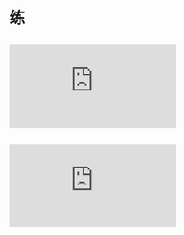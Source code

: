 # 练
## ![LeetCode234.回文链表](https://github.com/zhangsui1997/LeetCode-JianZhiOffer/blob/master/Now%20or%20never/LeetCode234.回文链表.md)
## ![将单向链表按某值划分为左边小，中间相等，右边大的形式](https://github.com/zhangsui1997/LeetCode-JianZhiOffer/blob/master/Now%20or%20never/将单向链表按某值划分为左边小，中间相等，右边大的形式.md)
